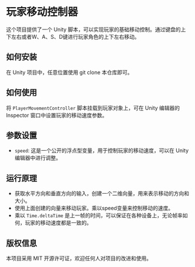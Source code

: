 # 玩家移动控制器

这个项目提供了一个 Unity 脚本，可以实现玩家的基础移动控制。通过键盘的上下左右或者W、A、S、D键进行玩家角色的上下左右移动。

## 如何安装

在 Unity 项目中，任意位置使用 git clone 本仓库即可。

## 如何使用

将 `PlayerMovementController` 脚本挂载到玩家对象上，可在 Unity 编辑器的 Inspector 窗口中设置玩家的移动速度参数。

## 参数设置

- `speed`: 这是一个公开的浮点型变量，用于控制玩家的移动速度，可以在 Unity 编辑器中进行调整。

## 运行原理

- 获取水平方向和垂直方向的输入，创建一个二维向量，用来表示移动的方向和大小。
- 使用上面创建的向量来移动玩家。乘以speed变量来控制移动的速度。
- 乘以 `Time.deltaTime` 是上一帧的时间，可以保证在各种设备上，无论帧率如何，玩家的移动速度都是一致的。

## 版权信息

本项目采用 MIT 开源许可证，欢迎任何人对项目的改进和使用。
